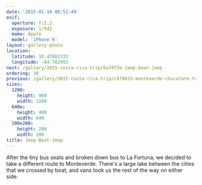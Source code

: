 ```yaml
---
date: '2015-01-14 08:52:49'
exif:
  aperture: f/2.2
  exposure: 1/942
  make: Apple
  model: 'iPhone 6'
layout: gallery-photo
location:
  latitude: 10.47801333
  longitude: -84.762955
next: /gallery/2015-costa-rica-trip/6a78f2e-jeep-boat-jeep
ordering: 39
previous: /gallery/2015-costa-rica-trip/c8f8633-monteverde-chocolate-tour
sizes:
  1280:
    height: 960
    width: 1280
  640w:
    height: 480
    width: 640
  200x200:
    height: 200
    width: 200
title: Jeep-Boat-Jeep
---
```


After the tiny bus seats and broken down bus to La Fortuna, we decided to take a different route to Monteverde. There's a large lake between the cities that we crossed by boat, and vans took us the rest of the way on either side.
